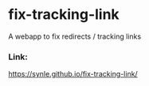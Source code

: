 # fix-tracking-link

A webapp to fix redirects / tracking links

### Link:

https://synle.github.io/fix-tracking-link/
